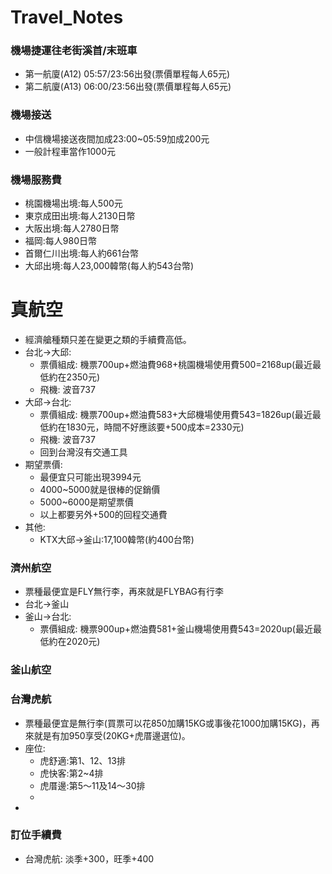 # Travel_Notes

### 機場捷運往老街溪首/末班車
+ 第一航廈(A12) 05:57/23:56出發(票價單程每人65元)
+ 第二航廈(A13) 06:00/23:56出發(票價單程每人65元)

### 機場接送
+ 中信機場接送夜間加成23:00~05:59加成200元
+ 一般計程車當作1000元

### 機場服務費
+ 桃園機場出境:每人500元
+ 東京成田出境:每人2130日幣
+ 大阪出境:每人2780日幣
+ 福岡:每人980日幣
+ 首爾仁川出境:每人約661台幣 
+ 大邱出境:每人23,000韓幣(每人約543台幣)

# 真航空
+ 經濟艙種類只差在變更之類的手續費高低。
+ 台北->大邱:
  + 票價組成: 機票700up+燃油費968+桃園機場使用費500=2168up(最近最低約在2350元)
  + 飛機: 波音737
+ 大邱->台北:
  + 票價組成: 機票700up+燃油費583+大邱機場使用費543=1826up(最近最低約在1830元，時間不好應該要+500成本=2330元)
  + 飛機: 波音737
  + 回到台灣沒有交通工具
+ 期望票價:
  + 最便宜只可能出現3994元
  + 4000~5000就是很棒的促銷價
  + 5000~6000是期望票價
  + 以上都要另外+500的回程交通費
+ 其他:
  + KTX大邱->釜山:17,100韓幣(約400台幣)
 
### 濟州航空
+ 票種最便宜是FLY無行李，再來就是FLYBAG有行李
+ 台北->釜山
+ 釜山->台北:
  + 票價組成: 機票900up+燃油費581+釜山機場使用費543=2020up(最近最低約在2020元)
 
### 釜山航空

### 台灣虎航
+ 票種最便宜是無行李(買票可以花850加購15KG或事後花1000加購15KG)，再來就是有加950享受(20KG+虎厝邊選位)。
+ 座位:
  + 虎舒適:第1、12、13排
  + 虎快客:第2~4排
  + 虎厝邊:第5～11及14～30排
  + 
+ 
### 訂位手續費
+ 台灣虎航: 淡季+300，旺季+400
